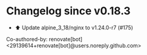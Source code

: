 # Changelog since v0.18.3
- ⬆️ Update alpine_3_18/nginx to v1.24.0-r7 (#175)

Co-authored-by: renovate[bot] <29139614+renovate[bot]@users.noreply.github.com> 
